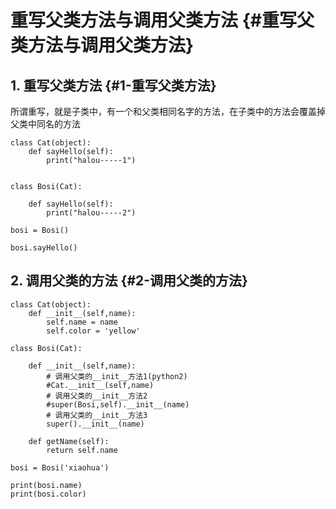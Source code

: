# 重写父类方法与调用父类方法 {#重写父类方法与调用父类方法}

## 1. 重写父类方法 {#1-重写父类方法}

所谓重写，就是子类中，有一个和父类相同名字的方法，在子类中的方法会覆盖掉父类中同名的方法

```
class Cat(object):
    def sayHello(self):
        print("halou-----1")


class Bosi(Cat):

    def sayHello(self):
        print("halou-----2")

bosi = Bosi()

bosi.sayHello()
```

## 2. 调用父类的方法 {#2-调用父类的方法}

```
class Cat(object):
    def __init__(self,name):
        self.name = name
        self.color = 'yellow'
        
class Bosi(Cat):

    def __init__(self,name):
        # 调用父类的__init__方法1(python2)
        #Cat.__init__(self,name)
        # 调用父类的__init__方法2
        #super(Bosi,self).__init__(name)
        # 调用父类的__init__方法3
        super().__init__(name)

    def getName(self):
        return self.name

bosi = Bosi('xiaohua')

print(bosi.name)
print(bosi.color)
```



